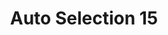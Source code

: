 ---
title: "Auto Selection 15"
url: /arpajon-sur-cere/auto-selection-15/
shop: réparation de voitures
---